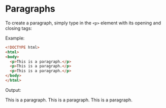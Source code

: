 # Paragraphs

To create a paragraph, simply type in the `<p>` element with its opening and closing tags:

Example:

```html
<!DOCTYPE html>
<html>
<body>
  <p>This is a paragraph.</p>
  <p>This is a paragraph.</p>
  <p>This is a paragraph.</p>
</body>
</html>
```
Output: 

This is a paragraph.
This is a paragraph.
This is a paragraph.
```